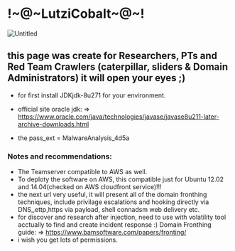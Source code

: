 # !~@~LutziCobalt~@~!

![Untitled](https://user-images.githubusercontent.com/45577616/137908075-804e8916-f796-4c84-be2a-b7ca8acdb86c.png)


## this page was create for Researchers, PTs and Red Team Crawlers (caterpillar, sliders & Domain Administrators) it will open your eyes ;)

 * for first install JDKjdk-8u271 for your environment.

 * official site oracle jdk: => https://www.oracle.com/java/technologies/javase/javase8u211-later-archive-downloads.html

 * the pass_ext = MalwareAnalysis_4d5a

### Notes and recommendations:
* The Teamserver compatible to AWS as well.
* To deploty the software on AWS, this compatible just for Ubuntu 12.02 and 14.04(checked on AWS cloudfront service)!!!
* the next url very useful, it will present all of the domain fronthing techniques, include privilage escalations and hooking directly via DNS,,ettp,https via payload, shell connadsm web delivery etc. 
* for discover and research after injection, need to use with volatility tool acctually to find and create incident response :)
Domain Fronthing guide: => https://www.bamsoftware.com/papers/fronting/
* i wish you get lots of permissions.
